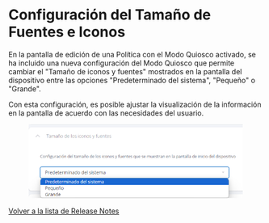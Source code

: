 # Configuración del Tamaño de Fuentes e Iconos

En la pantalla de edición de una Política con el Modo Quiosco activado, se ha incluido una nueva configuración del Modo Quiosco que permite cambiar el "Tamaño de iconos y fuentes" mostrados en la pantalla del dispositivo entre las opciones "Predeterminado del sistema", "Pequeño" o "Grande".&#x20;

Con esta configuración, es posible ajustar la visualización de la información en la pantalla de acuerdo con las necesidades del usuario.

<figure><img src="../../.gitbook/assets/image (157).png" alt="" width="503"><figcaption></figcaption></figure>

[Volver a la lista de Release Notes](./)&#x20;
